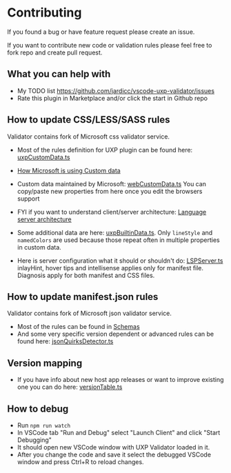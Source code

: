 # Contributing

If you found a bug or have feature request please create an issue.

If you want to contribute new code or validation rules please feel free to fork repo and create pull request.

## What you can help with

- My TODO list https://github.com/jardicc/vscode-uxp-validator/issues
- Rate this plugin in Marketplace and/or click the start in Github repo

## How to update CSS/LESS/SASS rules

Validator contains fork of Microsoft css validator service.

- Most of the rules definition for UXP plugin can be found here: [uxpCustomData.ts](https://github.com/jardicc/vscode-uxp-validator/blob/main/server/src/CssService/data/uxpCustomData.ts)
- [How Microsoft is using Custom data](https://github.com/microsoft/vscode-css-languageservice/blob/main/docs/customData.md)
- Custom data maintained by Microsoft: [webCustomData.ts](https://github.com/microsoft/vscode-css-languageservice/blob/main/src/data/webCustomData.ts) You can copy/paste new properties from here once you edit the browsers support
- FYI if you want to understand client/server architecture: [Language server architecture](https://code.visualstudio.com/api/language-extensions/language-server-extension-guide)

- Some additional data are here: [uxpBuiltinData.ts](https://github.com/jardicc/vscode-uxp-validator/blob/main/server/src/CssService/languageFacts/uxpBuiltinData.ts). Only `lineStyle` and `namedColors` are used because those repeat often in multiple properties in custom data.

- Here is server configuration what it should or shouldn't do: [LSPServer.ts](https://github.com/jardicc/vscode-uxp-validator/blob/main/server/src/LSPServer.ts) inlayHint, hover tips and intellisense applies only for manifest file. Diagnosis apply for both manifest and CSS files.

## How to update manifest.json rules

Validator contains fork of Microsoft json validator service.

- Most of the rules can be found in [Schemas](https://github.com/jardicc/vscode-uxp-validator/tree/main/server/src/manifestValidation/Schemas)
- And some very specific version dependent or advanced rules can be found here: [jsonQuirksDetector.ts](https://github.com/jardicc/vscode-uxp-validator/blob/main/server/src/manifestValidation/jsonQuirksDetector.ts)

## Version mapping

- If you have info about new host app releases or want to improve existing one you can do here: [versionTable.ts](https://github.com/jardicc/vscode-uxp-validator/blob/main/common/versionTable.ts)

## How to debug

- Run `npm run watch`
- In VSCode tab "Run and Debug" select "Launch Client" and click "Start Debugging"
- It should open new VSCode window with UXP Validator loaded in it.
- After you change the code and save it select the debugged VSCode window and press Ctrl+R to reload changes.
